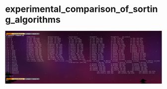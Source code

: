 # experimental_comparison_of_sorting_algorithms
<p align="center"><a href="https://anuraghazra.github.io"><img alt="Hello, I'm Mlem I do algorithms!" src="./benchmarks/benchmark1.png" /></a></p>
